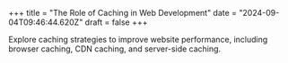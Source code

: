 +++
title = "The Role of Caching in Web Development"
date = "2024-09-04T09:46:44.620Z"
draft = false
+++

Explore caching strategies to improve website performance, including browser caching, CDN caching, and server-side caching.
        